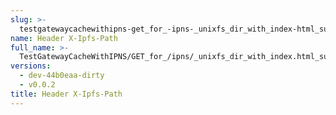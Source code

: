 ```yaml
---
slug: >-
  testgatewaycachewithipns-get_for_-ipns-_unixfs_dir_with_index-html_succeeds-header_x-ipfs-path
name: Header X-Ipfs-Path
full_name: >-
  TestGatewayCacheWithIPNS/GET_for_/ipns/_unixfs_dir_with_index.html_succeeds/Header_X-Ipfs-Path
versions:
  - dev-44b0eaa-dirty
  - v0.0.2
title: Header X-Ipfs-Path
---
```


